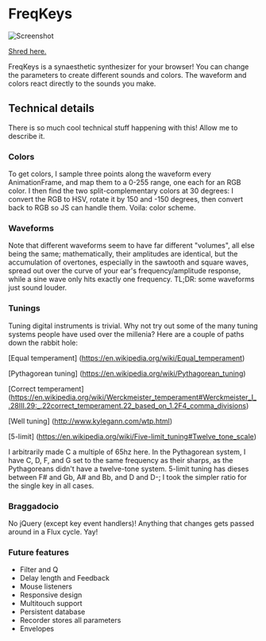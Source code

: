 # FreqKeys

![Screenshot](http://i.imgur.com/PMGHIaX.png)

[Shred here.](https://freqkeys.xyz/)

FreqKeys is a synaesthetic synthesizer for your browser! You can change the parameters to create different sounds and colors. The waveform and colors react directly to the sounds you make.

## Technical details

There is so much cool technical stuff happening with this! Allow me to describe it.

### Colors

To get colors, I sample three points along the waveform every AnimationFrame, and map them to a 0-255 range, one each for an RGB color. I then find the two split-complementary colors at 30 degrees: I convert the RGB to HSV, rotate it by 150 and -150 degrees, then convert back to RGB so JS can handle them. Voila: color scheme.

### Waveforms

Note that different waveforms seem to have far different "volumes", all else being the same; mathematically, their amplitudes are identical, but the accumulation of overtones, especially in the sawtooth and square waves, spread out over the curve of your ear's frequency/amplitude response, while a sine wave only hits exactly one frequency. TL;DR: some waveforms just sound louder.

### Tunings

Tuning digital instruments is trivial. Why not try out some of the many tuning systems people have used over the millenia? Here are a couple of paths down the rabbit hole:

[Equal temperament] (https://en.wikipedia.org/wiki/Equal_temperament)

[Pythagorean tuning] (https://en.wikipedia.org/wiki/Pythagorean_tuning)

[Correct temperament] (https://en.wikipedia.org/wiki/Werckmeister_temperament#Werckmeister_I_.28III.29:_.22correct_temperament.22_based_on_1.2F4_comma_divisions)

[Well tuning] (http://www.kylegann.com/wtp.html)

[5-limit] (https://en.wikipedia.org/wiki/Five-limit_tuning#Twelve_tone_scale)

I arbitrarily made C a multiple of 65hz here. In the Pythagorean system, I have C, D, F, and G set to the same frequency as their sharps, as the Pythagoreans didn't have a twelve-tone system. 5-limit tuning has dieses between F# and Gb, A# and Bb, and D and D-; I took the simpler ratio for the single key in all cases.

### Braggadocio

No jQuery (except key event handlers)! Anything that changes gets passed around in a Flux cycle. Yay!

### Future features

+ Filter and Q
+ Delay length and Feedback
+ Mouse listeners
+ Responsive design
+ Multitouch support
+ Persistent database
+ Recorder stores all parameters
+ Envelopes
